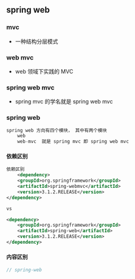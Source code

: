 ## spring web

### mvc

* 一种结构分层模式

### web mvc

*  web 领域下实践的 MVC

### spring web mvc 

* spring mvc 的学名就是 spring web mvc

### spring web

```java
spring web 方向有四个模块， 其中有两个模块
    web
    web-mvc  就是 spring mvc 即 spring web mvc
```



#### 依赖区别

```xml
依赖区别
    <dependency>
    <groupId>org.springframework</groupId>
    <artifactId>spring-webmvc</artifactId>
    <version>3.1.2.RELEASE</version>
</dependency>

vs

<dependency>
    <groupId>org.springframework</groupId>
    <artifactId>spring-web</artifactId>
    <version>3.1.2.RELEASE</version>
</dependency>

```

#### 内容区别

```java
// spring-web

```

